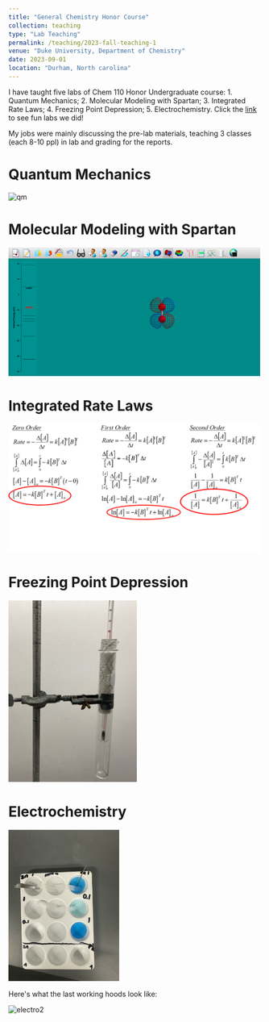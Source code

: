```yaml
---
title: "General Chemistry Honor Course"
collection: teaching
type: "Lab Teaching"
permalink: /teaching/2023-fall-teaching-1
venue: "Duke University, Department of Chemistry"
date: 2023-09-01
location: "Durham, North carolina"
---
```


I have taught five labs of Chem 110 Honor Undergraduate course: 1. Quantum Mechanics; 2. Molecular Modeling with Spartan; 3. Integrated Rate Laws; 4. Freezing Point Depression; 5. Electrochemistry. Click the [link](https://calvinge.github.io/gesong.github.io/teaching/2023-fall-teaching-3) to see fun labs we did!

My jobs were mainly discussing the pre-lab materials, teaching 3 classes (each 8-10 ppl) in lab and grading for the reports.

 

Quantum Mechanics
======

<img src="./2023fall_qm.jpg" alt="qm"  width = "380" height = "305" />

Molecular Modeling with Spartan
======

<img src="./spartan.png" alt="spartan" width = "500" height = "255" />

Integrated Rate Laws
======

<img src="./2023fall_kinetics.png" alt="kinetics" width = "500" height = "255" />

# Freezing Point Depression

<img src="./2023fall_freeze.png" alt="freeze" width = "255" height = "360" />

# Electrochemistry

<img src="./2023fall_electro.jpg" alt="electro"  width = "220" height = "300" />

Here's what the last working hoods look like:

<img src="./2023fall_electro2.jpg" alt="electro2"  width = "300" height = "230" />
